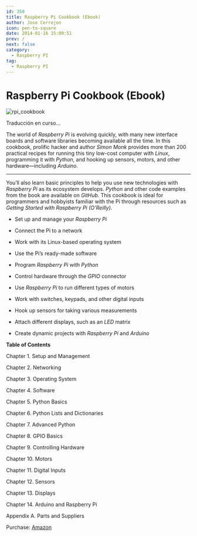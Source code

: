 ```yaml
---
id: 350
title: Raspberry Pi Cookbook (Ebook)
author: Jose Cerrejon
icon: pen-to-square
date: 2014-01-16 15:09:51
prev: /
next: false
category:
  - Raspberry PI
tag:
  - Raspberry PI
---
```


# Raspberry Pi Cookbook (Ebook)

![rpi_cookbook](/images/2014/01/rpi_cookbook.jpg)

Traducción en curso...

The world of *Raspberry Pi* is evolving quickly, with many new interface boards and software libraries becoming available all the time. In this cookbook, prolific hacker and author *Simon Monk* provides more than 200 practical recipes for running this tiny low-cost computer with *Linux*, programming it with *Python*, and hooking up sensors, motors, and other hardware—including *Arduino*.

- - -
You’ll also learn basic principles to help you use new technologies with *Raspberry Pi* as its ecosystem develops. *Python* and other code examples from the book are available on *GitHub*. This cookbook is ideal for programmers and hobbyists familiar with the Pi through resources such as *Getting Started with Raspberry Pi (O’Reilly)*.

* Set up and manage your *Raspberry Pi*

* Connect the Pi to a network

* Work with its Linux-based operating system

* Use the Pi’s ready-made software

* Program *Raspberry Pi with Python*

* Control hardware through the *GPIO* connector

* Use *Raspberry Pi* to run different types of motors

* Work with switches, keypads, and other digital inputs

* Hook up sensors for taking various measurements

* Attach different displays, such as an *LED* matrix

* Create dynamic projects with *Raspberry Pi* and *Arduino*

**Table of Contents**

Chapter 1. Setup and Management

Chapter 2. Networking

Chapter 3. Operating System

Chapter 4. Software

Chapter 5. Python Basics

Chapter 6. Python Lists and Dictionaries

Chapter 7. Advanced Python

Chapter 8. GPIO Basics

Chapter 9. Controlling Hardware

Chapter 10. Motors

Chapter 11. Digital Inputs

Chapter 12. Sensors

Chapter 13. Displays

Chapter 14. Arduino and Raspberry Pi

Appendix A. Parts and Suppliers

Purchase: [Amazon](http://www.amazon.es/Raspberry-Pi-Cookbook-Simon-Monk/dp/1449365221)